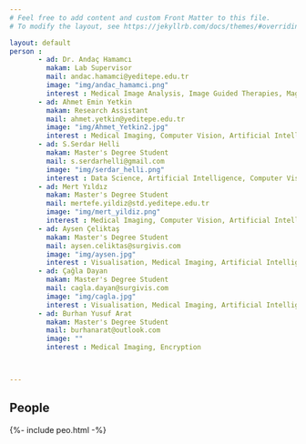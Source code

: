 ```yaml
---
# Feel free to add content and custom Front Matter to this file.
# To modify the layout, see https://jekyllrb.com/docs/themes/#overriding-theme-defaults

layout: default
person :
       - ad: Dr. Andaç Hamamcı
         makam: Lab Supervisor
         mail: andac.hamamci@yeditepe.edu.tr
         image: "img/andac_hamamci.png"
         interest : Medical Image Analysis, Image Guided Therapies, Magnetic Resonance Imaging, Neuroimaging, Artifical Intellegence In Medicine
       - ad: Ahmet Emin Yetkin
         makam: Research Assistant
         mail: ahmet.yetkin@yeditepe.edu.tr
         image: "img/Ahmet_Yetkin2.jpg"
         interest : Medical Imaging, Computer Vision, Artificial Intelligence
       - ad: S.Serdar Helli
         makam: Master's Degree Student
         mail: s.serdarhelli@gmail.com 
         image: "img/serdar_helli.png"
         interest : Data Science, Artificial Intelligence, Computer Vision, Medical Imaging
       - ad: Mert Yıldız 
         makam: Master's Degree Student
         mail: mertefe.yildiz@std.yeditepe.edu.tr
         image: "img/mert_yildiz.png"
         interest : Medical Imaging, Computer Vision, Artificial Intelligence
       - ad: Aysen Çeliktaş 
         makam: Master's Degree Student
         mail: aysen.celiktas@surgivis.com
         image: "img/aysen.jpg"
         interest : Visualisation, Medical Imaging, Artificial Intelligence
       - ad: Çağla Dayan 
         makam: Master's Degree Student
         mail: cagla.dayan@surgivis.com
         image: "img/cagla.jpg"
         interest : Visualisation, Medical Imaging, Artificial Intelligence
       - ad: Burhan Yusuf Arat 
         makam: Master's Degree Student
         mail: burhanarat@outlook.com
         image: ""
         interest : Medical Imaging, Encryption



---
```


## People

{%- include peo.html -%}

